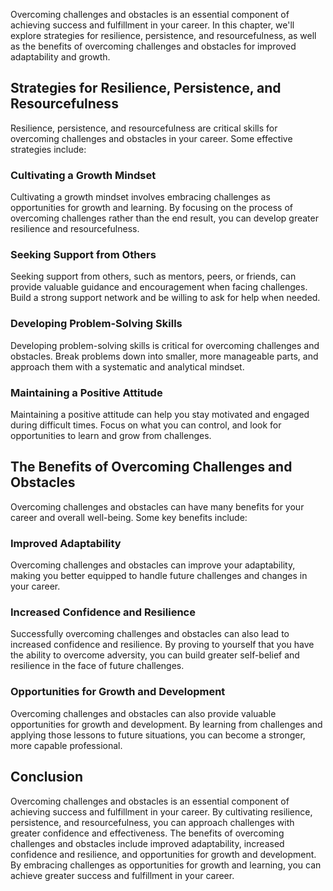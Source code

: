 
Overcoming challenges and obstacles is an essential component of achieving success and fulfillment in your career. In this chapter, we'll explore strategies for resilience, persistence, and resourcefulness, as well as the benefits of overcoming challenges and obstacles for improved adaptability and growth.

Strategies for Resilience, Persistence, and Resourcefulness
-----------------------------------------------------------

Resilience, persistence, and resourcefulness are critical skills for overcoming challenges and obstacles in your career. Some effective strategies include:

### Cultivating a Growth Mindset

Cultivating a growth mindset involves embracing challenges as opportunities for growth and learning. By focusing on the process of overcoming challenges rather than the end result, you can develop greater resilience and resourcefulness.

### Seeking Support from Others

Seeking support from others, such as mentors, peers, or friends, can provide valuable guidance and encouragement when facing challenges. Build a strong support network and be willing to ask for help when needed.

### Developing Problem-Solving Skills

Developing problem-solving skills is critical for overcoming challenges and obstacles. Break problems down into smaller, more manageable parts, and approach them with a systematic and analytical mindset.

### Maintaining a Positive Attitude

Maintaining a positive attitude can help you stay motivated and engaged during difficult times. Focus on what you can control, and look for opportunities to learn and grow from challenges.

The Benefits of Overcoming Challenges and Obstacles
---------------------------------------------------

Overcoming challenges and obstacles can have many benefits for your career and overall well-being. Some key benefits include:

### Improved Adaptability

Overcoming challenges and obstacles can improve your adaptability, making you better equipped to handle future challenges and changes in your career.

### Increased Confidence and Resilience

Successfully overcoming challenges and obstacles can also lead to increased confidence and resilience. By proving to yourself that you have the ability to overcome adversity, you can build greater self-belief and resilience in the face of future challenges.

### Opportunities for Growth and Development

Overcoming challenges and obstacles can also provide valuable opportunities for growth and development. By learning from challenges and applying those lessons to future situations, you can become a stronger, more capable professional.

Conclusion
----------

Overcoming challenges and obstacles is an essential component of achieving success and fulfillment in your career. By cultivating resilience, persistence, and resourcefulness, you can approach challenges with greater confidence and effectiveness. The benefits of overcoming challenges and obstacles include improved adaptability, increased confidence and resilience, and opportunities for growth and development. By embracing challenges as opportunities for growth and learning, you can achieve greater success and fulfillment in your career.

